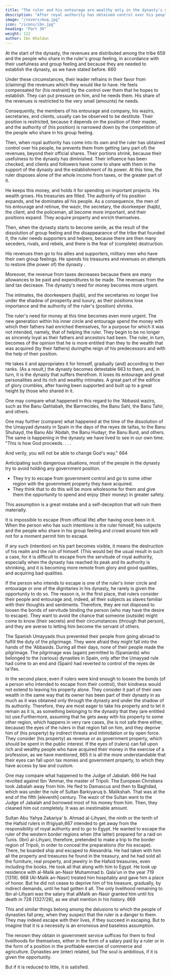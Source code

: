 ```yaml
---
title: "The ruler and his entourage are wealthy only in the dynasty's middle period"
description: "After royal authority has obtained control over his people, he prevents them from getting (any part of) the revenues, beyond their official shares"
image: "/covers/muq.jpg"
icon: "/icons/ibn.jpg"
heading: "Part 39"
weight: 112
author: Ibn Khaldun
---
```



At the start of the dynasty, the revenues are distributed among the tribe 659 and the people who share in the ruler's group feeling, in accordance with their usefulness and group feeling and because they are
needed to establish the dynasty, as we have stated before. 660 

Under these circumstances, their leader refrains in their favor from (claiming) the revenues
which they would like to have. He feels compensated for (his restraint) by the control over them that he hopes to establish. They can put pressure on him, and he needs them. His share of the revenues is restricted to the very small (amounts) he needs.

Consequently, the members of his entourage and company, his wazirs,
secretaries, and clients, usually can be observed to be destitute. Their position is
restricted, because it depends on the position of their master, and the authority of
(his position) is narrowed down by the competition of the people who share in his
group feeling.

Then, when royal authority has come into its own and the ruler has obtained control over his people, he prevents them from getting (any part of) the revenues, beyond their official shares. Their portions shrink, because their usefulness to the
dynasty has diminished. Their influence has been checked, and clients and followers have come to share with them in the support of the dynasty and the establishment of its power. At this time, the ruler disposes alone of the whole income from taxes, or the greater part of it. 

He keeps this money, and holds it for spending on important projects. His wealth grows. His treasuries are filled. The authority of his position expands, and he dominates all his people. As a consequence, the men of his entourage and retinue, the wazir, the secretary, the doorkeeper (hajib), the client, and the policeman, all become more important, and their positions expand. They
acquire property and enrich themselves.

Then, when the dynasty starts to become senile, as the result of the dissolution of group feeling and the disappearance of the tribe that founded it, the ruler needs supporters and helpers, because there are then many seceders, rivals, and rebels, and there is the fear of (complete) destruction. 

His revenues then go to his allies and supporters, military men who have their own group feelings. He spends his treasures and revenues on attempts to restore (the power of) the dynasty <!-- 661  -->.

Moreover, the revenue from taxes decreases because there are many allowances to be paid and expenditures to be made. The revenues
from the land tax decrease. The dynasty's need for money becomes more urgent. 

The intimates, the doorkeepers (hajib), and the secretaries no longer live under the shadow of prosperity and luxury, as their positions lose importance and the authority of the ruler's (position) shrinks.

The ruler's need for money at this time becomes even more urgent. The new generation within his inner circle and entourage spend the money with which their fathers had enriched themselves, for a purpose for which it was not intended, namely, that of helping the ruler. They begin to be no longer as sincerely loyal as their fathers and ancestors had been. The ruler, in turn, becomes of the opinion that he is more entitled than they to the wealth that was acquired (by their fathers) duringthe reign of his predecessors and with the help of their position. 

He takes it and appropriates it for himself, gradually (and) according to their ranks. (As a result,) the
dynasty becomes detestable 663 to them, and, in turn, it is the dynasty that suffers
therefrom. It loses its entourage and great personalities and its rich and wealthy
intimates. A great part of the edifice of glory crumbles, after having been supported
and built up to a great height by those who shared in it.

One may compare what happened in this regard to the 'Abbasid wazirs, such as the Banu Qahtabah, the Barmecides, the Banu Sahl, the Banu Tahir, and others.

One may further (compare) what happened at the time of the dissolution of the Umayyad dynasty in Spain in the days of the reyes de taifas, to the Banu Shuhayd, the Banu Abi 'Abdah, the Banu Hudayr, the Banu Burd, and others. The same is
happening in the dynasty we have lived to see in our own time. "This is how God proceeds. . . . 

And verily, you will not be able to change God's way." 664

Anticipating such dangerous situations, most of the people in the dynasty try to avoid holding any government position. 
- They try to escape from government control and go to some other region with the government property they have
acquired. 
- They think that to do this will be more wholesome for them and give them the opportunity to spend and enjoy (their money) in greater safety. 

This assumption is a great mistake and a self-deception that will ruin them materially.

It is impossible to escape (from official life) after having once been in it. When the person who has such intentions is the ruler himself, his subjects and the people who share in his group feeling and crowd
around him will not for a moment permit him to escape. 

If any such (intention) on his part becomes visible, it means the destruction of his realm and the ruin of
himself. (This would be) the usual result in such a case, for it is difficult to escape
from the servitude of royal authority, especially when the dynasty has reached its
peak and its authority is shrinking, and it is becoming more remote from glory and
good qualities, and acquiring bad qualities.

If the person who intends to escape is one of the ruler's inner circle and
entourage or one of the dignitaries in his dynasty, he rarely is given the opportunity
to do so. The reason is, in the first place, that rulers consider their people and
entourage and, indeed, all their subjects as slaves familiar with their thoughts and
sentiments. Therefore, they are not disposed to loosen the bonds of servitude binding
the person (who may have the desire to escape). They want to avoid the chance that
someone (outside) might come to know (their secrets) and their circumstances
(through that person), and they are averse to letting him become the servant of
others.

The Spanish Umayyads thus prevented their people from going abroad to
fulfill the duty of the pilgrimage. They were afraid they might fall into the hands of
the 'Abbasids. During all their days, none of their people made the pilgrimage. The
pilgrimage was (again) permitted to (Spaniards) who belonged to the (various)
dynasties in Spain, only after the Umayyad rule had come to an end and (Spain) had
reverted to control of the reyes de ta'ifas.

In the second place, even if rulers were kind enough to loosen the bonds (of
a person who intended to escape from their control), their kindness would not extend
to leaving his property alone. They consider it part of their own wealth in the same
way that its owner has been part of their dynasty in as much as it was obtained only
through the dynasty and under the shadow of its authority. Therefore, they are most
eager to take his property and to let it remain as it is, as something belonging to the
dynasty that they (are entitled to) use.Furthermore, assuming that he gets away with his property to some other
region, which happens in very rare cases, (he is not safe there either, because) the
eyes of the rulers in that region fall on him, and they deprive him of (his property)
by indirect threats and intimidation or by open force. They consider (his property) as
revenue or as government property, which should be spent in the public interest. If
the eyes of (rulers) can fall upon rich and wealthy people who have acquired their
money in the exercise of a profession, as we have mentioned, 665 it is all the more
understandable that their eyes can fall upon tax monies and government property, to
which they have access by law and custom.

One may compare what happened to the Judge of Jabalah. 666 He had
revolted against Ibn 'Ammar, the master of Tripoli. The European Christians took
Jabalah away from him. He fled to Damascus and then to Baghdad, which was under
the rule of Sultan Barkiyaruq b. Malikshah. That was at the end of the fifth
[eleventh] century. The wazir of the Sultan went to the Judge of Jabalah and
borrowed most of his money from him. Then, they cleaned him out completely. It
was an inestimable amount.

Sultan Abu Yahya Zakariya' b. Ahmad al-Lihyani, the ninth or the tenth of
the Hafsid rulers in Ifrigiyah,667 intended to get away from the responsibility of
royal authority and to go to Egypt. He wanted to escape the ruler of the western
border regions when (the latter) prepared for a raid on Tunis. (Ibn) al-Lihyani,
therefore, pretended to make a trip to the border region of Tripoli, in order to
conceal the preparations (for his escape). There, he boarded ship and escaped to
Alexandria. He had taken with him all the property and treasures he found in the
treasury, and he had sold all the furniture, real property, and jewelry in the Hafsid
treasuries, even including the books. He took all that along with him to Egypt. He
took up residence with al-Malik an-Nasir Muhammad b. Qala'un in the year 719
[1319]. 668 (Al-Malik an-Nasir) treated him hospitably and gave him a place of
honor. But he did not cease to deprive him of his treasure, gradually, by indirect
demands, until he had gotten it all. The only livelihood remaining to Ibn al-Lihyani
was the salary that alMalik an-Nasir granted him until his death in 728 [1327/28], as
we shall mention in his history. 669

This and similar things belong among the delusions to which the people of
dynasties fall prey, when they suspect that the ruler is a danger to them. They may
indeed escape with their lives, if they succeed in escaping. But to imagine that it is a
necessity is an erroneous and baseless assumption. 


The renown they obtain in government service suffices for them to find livelihoods for themselves, either in the
form of a salary paid by a ruler or in the form of a position in the profitable exercise of commerce and agriculture. Dynasties are (inter) related, <!-- 670 --> but The soul is ambitious, if it is given the opportunity.<!--  671 --> 

But if it is reduced to little, it is satisfied.

<!-- God "gives sustenance. He is strong and solid." 672 -->

